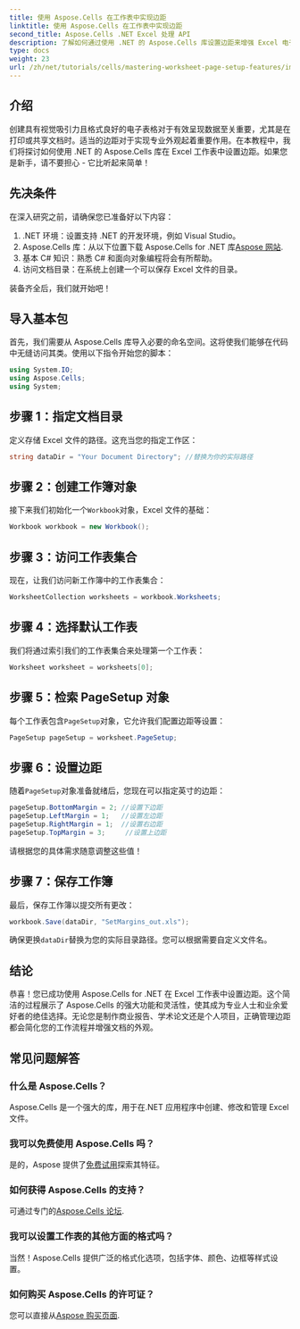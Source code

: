 ```yaml
---
title: 使用 Aspose.Cells 在工作表中实现边距
linktitle: 使用 Aspose.Cells 在工作表中实现边距
second_title: Aspose.Cells .NET Excel 处理 API
description: 了解如何通过使用 .NET 的 Aspose.Cells 库设置边距来增强 Excel 电子表格。本分步教程简化了流程，使您的数据演示看起来专业而精致。
type: docs
weight: 23
url: /zh/net/tutorials/cells/mastering-worksheet-page-setup-features/implement-margins-in-worksheet/
---
```

## 介绍

创建具有视觉吸引力且格式良好的电子表格对于有效呈现数据至关重要，尤其是在打印或共享文档时。适当的边距对于实现专业外观起着重要作用。在本教程中，我们将探讨如何使用 .NET 的 Aspose.Cells 库在 Excel 工作表中设置边距。如果您是新手，请不要担心 - 它比听起来简单！

## 先决条件

在深入研究之前，请确保您已准备好以下内容：

1. .NET 环境：设置支持 .NET 的开发环境，例如 Visual Studio。
2.  Aspose.Cells 库：从以下位置下载 Aspose.Cells for .NET 库[Aspose 网站](https://releases.aspose.com/cells/net/).
3. 基本 C# 知识：熟悉 C# 和面向对象编程将会有所帮助。
4. 访问文档目录：在系统上创建一个可以保存 Excel 文件的目录。

装备齐全后，我们就开始吧！

## 导入基本包

首先，我们需要从 Aspose.Cells 库导入必要的命名空间。这将使我们能够在代码中无缝访问其类。使用以下指令开始您的脚本：

```csharp
using System.IO;
using Aspose.Cells;
using System;
```

## 步骤 1：指定文档目录

定义存储 Excel 文件的路径。这充当您的指定工作区：

```csharp
string dataDir = "Your Document Directory"; //替换为你的实际路径
```

## 步骤 2：创建工作簿对象

接下来我们初始化一个`Workbook`对象，Excel 文件的基础：

```csharp
Workbook workbook = new Workbook();
```

## 步骤 3：访问工作表集合

现在，让我们访问新工作簿中的工作表集合：

```csharp
WorksheetCollection worksheets = workbook.Worksheets;
```

## 步骤 4：选择默认工作表

我们将通过索引我们的工作表集合来处理第一个工作表：

```csharp
Worksheet worksheet = worksheets[0];
```

## 步骤 5：检索 PageSetup 对象

每个工作表包含`PageSetup`对象，它允许我们配置边距等设置：

```csharp
PageSetup pageSetup = worksheet.PageSetup;
```

## 步骤 6：设置边距

随着`PageSetup`对象准备就绪后，您现在可以指定英寸的边距：

```csharp
pageSetup.BottomMargin = 2; //设置下边距
pageSetup.LeftMargin = 1;   //设置左边距
pageSetup.RightMargin = 1;  //设置右边距
pageSetup.TopMargin = 3;     //设置上边距
```

请根据您的具体需求随意调整这些值！

## 步骤 7：保存工作簿

最后，保存工作簿以提交所有更改：

```csharp
workbook.Save(dataDir, "SetMargins_out.xls");
```

确保更换`dataDir`替换为您的实际目录路径。您可以根据需要自定义文件名。

## 结论

恭喜！您已成功使用 Aspose.Cells for .NET 在 Excel 工作表中设置边距。这个简洁的过程展示了 Aspose.Cells 的强大功能和灵活性，使其成为专业人士和业余爱好者的绝佳选择。无论您是制作商业报告、学术论文还是个人项目，正确管理边距都会简化您的工作流程并增强文档的外观。

## 常见问题解答

### 什么是 Aspose.Cells？  
Aspose.Cells 是一个强大的库，用于在.NET 应用程序中创建、修改和管理 Excel 文件。

### 我可以免费使用 Aspose.Cells 吗？  
是的，Aspose 提供了[免费试用](https://releases.aspose.com/)探索其特征。

### 如何获得 Aspose.Cells 的支持？  
可通过专门的[Aspose.Cells 论坛](https://forum.aspose.com/c/cells/9).

### 我可以设置工作表的其他方面的格式吗？  
当然！Aspose.Cells 提供广泛的格式化选项，包括字体、颜色、边框等样式设置。

### 如何购买 Aspose.Cells 的许可证？  
您可以直接从[Aspose 购买页面](https://purchase.aspose.com/buy).